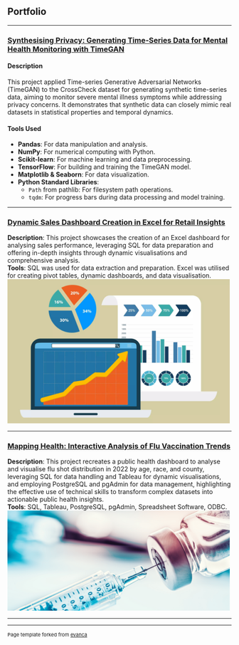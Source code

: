 ## Portfolio

---

### [Synthesising Privacy: Generating Time-Series Data for Mental Health Monitoring with TimeGAN](/project_page2)

#### Description

This project applied Time-series Generative Adversarial Networks (TimeGAN) to the CrossCheck dataset for generating synthetic time-series data, aiming to monitor severe mental illness symptoms while addressing privacy concerns. It demonstrates that synthetic data can closely mimic real datasets in statistical properties and temporal dynamics.

#### Tools Used

- **Pandas**: For data manipulation and analysis.
- **NumPy**: For numerical computing with Python.
- **Scikit-learn**: For machine learning and data preprocessing.
- **TensorFlow**: For building and training the TimeGAN model.
- **Matplotlib & Seaborn**: For data visualization.
- **Python Standard Libraries**:
  - `Path` from pathlib: For filesystem path operations.
  - `tqdm`: For progress bars during data processing and model training.

---

### [Dynamic Sales Dashboard Creation in Excel for Retail Insights](/project_page1)

**Description**: This project showcases the creation of an Excel dashboard for analysing sales performance, leveraging SQL for data preparation and offering in-depth insights through dynamic visualisations and comprehensive analysis.
<br>
**Tools**: SQL was used for data extraction and preparation. Excel was utilised for creating pivot tables, dynamic dashboards, and data visualisation.
<img src="images/sales_data.jpg?raw=true" width="500"/>

---

### [Mapping Health: Interactive Analysis of Flu Vaccination Trends](/project_page3)

**Description**: This project recreates a public health dashboard to analyse and visualise flu shot distribution in 2022 by age, race, and county, leveraging SQL for data handling and Tableau for dynamic visualisations, and employing PostgreSQL and pgAdmin for data management, highlighting the effective use of technical skills to transform complex datasets into actionable public health insights.
<br>
**Tools**: SQL, Tableau, PostgreSQL, pgAdmin, Spreadsheet Software, ODBC.
<img src="images/flu.jpg?raw=true" width="500"/>

---




---
<p style="font-size:11px">Page template forked from <a href="https://github.com/evanca/quick-portfolio">evanca</a></p>
<!-- Remove above link if you don't want to attibute -->
